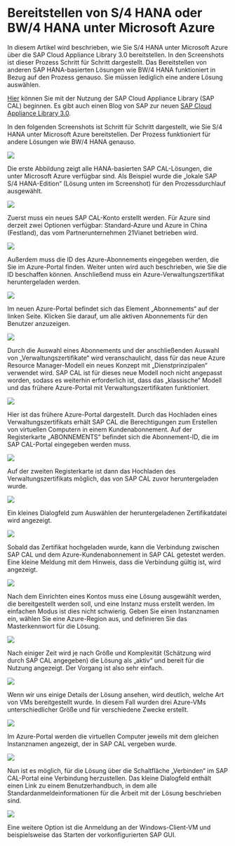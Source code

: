 <properties 
pageTitle="Bereitstellen von S/4 HANA oder BW/4 HANA unter Microsoft Azure | Microsoft Azure" 
description="Bereitstellen von S/4 HANA oder BW/4 HANA unter Microsoft Azure" 
services="virtual-machines-linux" 
documentationCenter="" 
authors="hermanndms" 
manager="timlt" 
editor="" 
tags="azure-resource-manager" 
  keywords=""/>
<tags  
  ms.service="virtual-machines-linux" 
  ms.devlang="na" 
  ms.topic="article" 
  ms.tgt_pltfrm="vm-linux" 
  ms.workload="infrastructure-services" 
  ms.date="09/15/2016" 
  ms.author="hermannd"/>


# Bereitstellen von S/4 HANA oder BW/4 HANA unter Microsoft Azure 

In diesem Artikel wird beschrieben, wie Sie S/4 HANA unter Microsoft Azure über die SAP Cloud Appliance Library 3.0 bereitstellen. In den Screenshots ist dieser Prozess Schritt für Schritt dargestellt. Das Bereitstellen von anderen SAP HANA-basierten Lösungen wie BW/4 HANA funktioniert in Bezug auf den Prozess genauso. Sie müssen lediglich eine andere Lösung auswählen.

[Hier](https://cal.sap.com/) können Sie mit der Nutzung der SAP Cloud Appliance Library (SAP CAL) beginnen. Es gibt auch einen Blog von SAP zur neuen [SAP Cloud Appliance Library 3.0](http://scn.sap.com/community/cloud-appliance-library/blog/2016/05/27/sap-cloud-appliance-library-30-came-with-a-new-user-experience).


In den folgenden Screenshots ist Schritt für Schritt dargestellt, wie Sie S/4 HANA unter Microsoft Azure bereitstellen. Der Prozess funktioniert für andere Lösungen wie BW/4 HANA genauso.


![](./media/virtual-machines-linux-sap-cal-s4h/s4h-pic-1b.jpg)

Die erste Abbildung zeigt alle HANA-basierten SAP CAL-Lösungen, die unter Microsoft Azure verfügbar sind. Als Beispiel wurde die „lokale SAP S/4 HANA-Edition“ (Lösung unten im Screenshot) für den Prozessdurchlauf ausgewählt.

![](./media/virtual-machines-linux-sap-cal-s4h/s4h-pic-2.jpg)

Zuerst muss ein neues SAP CAL-Konto erstellt werden. Für Azure sind derzeit zwei Optionen verfügbar: Standard-Azure und Azure in China (Festland), das vom Partnerunternehmen 21Vianet betrieben wird.

![](./media/virtual-machines-linux-sap-cal-s4h/s4h-pic3b.jpg)

Außerdem muss die ID des Azure-Abonnements eingegeben werden, die Sie im Azure-Portal finden. Weiter unten wird auch beschrieben, wie Sie die ID beschaffen können. Anschließend muss ein Azure-Verwaltungszertifikat heruntergeladen werden.

![](./media/virtual-machines-linux-sap-cal-s4h/s4h-pic6b.jpg)

Im neuen Azure-Portal befindet sich das Element „Abonnements“ auf der linken Seite. Klicken Sie darauf, um alle aktiven Abonnements für den Benutzer anzuzeigen.

![](./media/virtual-machines-linux-sap-cal-s4h/s4h-pic7b.jpg)

Durch die Auswahl eines Abonnements und der anschließenden Auswahl von „Verwaltungszertifikate“ wird veranschaulicht, dass für das neue Azure Resource Manager-Modell ein neues Konzept mit „Dienstprinzipalen“ verwendet wird. SAP CAL ist für dieses neue Modell noch nicht angepasst worden, sodass es weiterhin erforderlich ist, dass das „klassische“ Modell und das frühere Azure-Portal mit Verwaltungszertifikaten funktioniert.

![](./media/virtual-machines-linux-sap-cal-s4h/s4h-pic4b.jpg)

Hier ist das frühere Azure-Portal dargestellt. Durch das Hochladen eines Verwaltungszertifikats erhält SAP CAL die Berechtigungen zum Erstellen von virtuellen Computern in einem Kundenabonnement. Auf der Registerkarte „ABONNEMENTS“ befindet sich die Abonnement-ID, die im SAP CAL-Portal eingegeben werden muss.

![](./media/virtual-machines-linux-sap-cal-s4h/s4h-pic5.jpg)

Auf der zweiten Registerkarte ist dann das Hochladen des Verwaltungszertifikats möglich, das von SAP CAL zuvor heruntergeladen wurde.

![](./media/virtual-machines-linux-sap-cal-s4h/s4h-pic8.jpg)

Ein kleines Dialogfeld zum Auswählen der heruntergeladenen Zertifikatdatei wird angezeigt.

![](./media/virtual-machines-linux-sap-cal-s4h/s4h-pic9.jpg)

Sobald das Zertifikat hochgeladen wurde, kann die Verbindung zwischen SAP CAL und dem Azure-Kundenabonnement in SAP CAL getestet werden. Eine kleine Meldung mit dem Hinweis, dass die Verbindung gültig ist, wird angezeigt.

![](./media/virtual-machines-linux-sap-cal-s4h/s4h-pic10.jpg)

Nach dem Einrichten eines Kontos muss eine Lösung ausgewählt werden, die bereitgestellt werden soll, und eine Instanz muss erstellt werden. Im einfachen Modus ist dies nicht schwierig. Geben Sie einen Instanznamen ein, wählen Sie eine Azure-Region aus, und definieren Sie das Masterkennwort für die Lösung.

![](./media/virtual-machines-linux-sap-cal-s4h/s4h-pic11.jpg)

Nach einiger Zeit wird je nach Größe und Komplexität (Schätzung wird durch SAP CAL angegeben) die Lösung als „aktiv“ und bereit für die Nutzung angezeigt. Der Vorgang ist also sehr einfach.

![](./media/virtual-machines-linux-sap-cal-s4h/s4h-pic12.jpg)

Wenn wir uns einige Details der Lösung ansehen, wird deutlich, welche Art von VMs bereitgestellt wurde. In diesem Fall wurden drei Azure-VMs unterschiedlicher Größe und für verschiedene Zwecke erstellt.

![](./media/virtual-machines-linux-sap-cal-s4h/s4h-pic13.jpg)

Im Azure-Portal werden die virtuellen Computer jeweils mit dem gleichen Instanznamen angezeigt, der in SAP CAL vergeben wurde.

![](./media/virtual-machines-linux-sap-cal-s4h/s4h-pic14b.jpg)

Nun ist es möglich, für die Lösung über die Schaltfläche „Verbinden“ im SAP CAL-Portal eine Verbindung herzustellen. Das kleine Dialogfeld enthält einen Link zu einem Benutzerhandbuch, in dem alle Standardanmeldeinformationen für die Arbeit mit der Lösung beschrieben sind.

![](./media/virtual-machines-linux-sap-cal-s4h/s4h-pic15.jpg)

Eine weitere Option ist die Anmeldung an der Windows-Client-VM und beispielsweise das Starten der vorkonfigurierten SAP GUI.

<!---HONumber=AcomDC_0921_2016-->